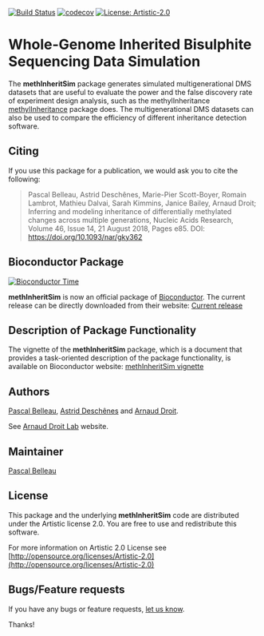 [![Build Status](https://travis-ci.org/belleau/methInheritSim.svg?branch=master)](https://travis-ci.org/belleau/methInheritSim)
[![codecov](https://codecov.io/gh/belleau/methInheritSim/branch/master/graph/badge.svg)](https://codecov.io/gh/belleau/methInheritSim)
[![License: Artistic-2.0](https://img.shields.io/badge/License-Artistic%202.0-0298c3.svg)](https://opensource.org/licenses/Artistic-2.0)

# Whole-Genome Inherited Bisulphite Sequencing Data Simulation #

The **methInheritSim** package generates simulated multigenerational DMS datasets that are useful to evaluate the power and the false discovery rate of experiment design analysis, such as the methylInheritance [methylInheritance](http://bioconductor.org/packages/methylInheritance) package does. The multigenerational DMS datasets can also be used to compare the efficiency of different inheritance detection software.

## Citing ##

If you use this package for a publication, we would ask you to cite the 
following:

> Pascal Belleau, Astrid Deschênes, Marie-Pier Scott-Boyer, Romain Lambrot, Mathieu Dalvai, Sarah Kimmins, Janice Bailey, Arnaud Droit; Inferring and modeling inheritance of differentially methylated changes across multiple generations, Nucleic Acids Research, Volume 46, Issue 14, 21 August 2018, Pages e85. DOI: https://doi.org/10.1093/nar/gky362


## Bioconductor Package ##

[![Bioconductor Time](http://bioconductor.org/shields/years-in-bioc/methInheritSim.svg)](http://bioconductor.org/packages/release/bioc/html/methInheritSim.html "Bioconductor status")

**methInheritSim** is now an official package of [Bioconductor](http://bioconductor.org/). The current release can be directly downloaded from their website:
[Current release](http://bioconductor.org/packages/methInheritSim)


## Description of Package Functionality ##

The vignette of the **methInheritSim** package, which is a document that provides a task-oriented description of the package functionality, is available on Bioconductor website: [methInheritSim vignette](http://bioconductor.org/packages/release/bioc/vignettes/methInheritSim/inst/doc/methInheritSim.html)


## Authors ##

[Pascal Belleau](http://ca.linkedin.com/in/pascalbelleau "Pascal Belleau"),
[Astrid Desch&ecirc;nes](http://ca.linkedin.com/in/astriddeschenes "Astrid Desch&ecirc;nes")
and [Arnaud Droit](http://ca.linkedin.com/in/drarnaud "Arnaud Droit").

See [Arnaud Droit Lab](http://bioinformatique.ulaval.ca "Arnaud Droit Lab") 
website.


## Maintainer ##

[Pascal Belleau](http://ca.linkedin.com/in/pascalbelleau "Pascal Belleau")


## License ##

This package and the underlying **methInheritSim** code are distributed under the 
Artistic license 2.0. You are free to use and redistribute this software. 

For more information on Artistic 2.0 License see
[http://opensource.org/licenses/Artistic-2.0](http://opensource.org/licenses/Artistic-2.0)


## Bugs/Feature requests ##

If you have any bugs or feature requests, 
[let us know](https://github.com/belleau/methInheritSim/issues). 

Thanks!
